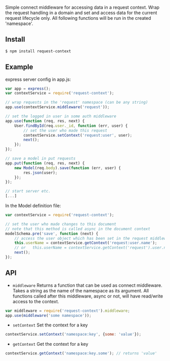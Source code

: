 Simple connect middleware for accessing data in a request context.
Wrap the request handling in a domain and set and access data for the current request lifecycle only.
All following functions will be run in the created 'namespace'.

## Install

```sh
$ npm install request-context
```

## Example

express server config in app.js:
```js
var app = express();
var contextService = require('request-context');

// wrap requests in the 'request' namespace (can be any string)
app.use(contextService.middleware('request'));

// set the logged in user in some auth middleware
app.use(function (req, res, next) {
	User.findById(req.user._id, function (err, user) {
		// set the user who made this request
		contextService.setContext('request:user', user);
		next();
	});
});

// save a model in put requests
app.put(function (req, res, next) {
	new Model(req.body).save(function (err, user) {
		res.json(user);
	});
});

// start server etc.
[...]
```

In the Model definition file:
```js
var contextService = require('request-context');

// set the user who made changes to this document
// note that this method is called async in the document context
modelSchema.pre('save', function (next) {
	// access the user object which has been set in the request middleware
	this.userName = contextService.getContext('request:user.name');
	// or	this.userName = contextService.getContext('request').user.name;
	next();
});
```

## API

- `middleware`
Returns a function that can be used as connect middleware. Takes a string as the name of the namespace as its argument. All functions called after this middleware, async or not, will have read/write access to the context.
```js
var middleware = require('request-context').middleware;
app.use(middleware('some namespace'));
```

- `setContext`
Set the context for a key
```js
contextService.setContext('namespace:key', {some: 'value'});
```

- `getContext`
Get the context for a key
```js
contextService.getContext('namespace:key.some'); // returns 'value'
```
